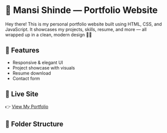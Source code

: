# 💼 Mansi Shinde — Portfolio Website

Hey there! This is my personal portfolio website built using HTML, CSS, and JavaScript. It showcases my projects, skills, resume, and more — all wrapped up in a clean, modern design 💖✨

## 🚀 Features
- Responsive & elegant UI
- Project showcase with visuals
- Resume download
- Contact form

## 🔗 Live Site
👉 [View My Portfolio](file:///Users/tg3cube/Portfolio/index.html)

## 📁 Folder Structure
